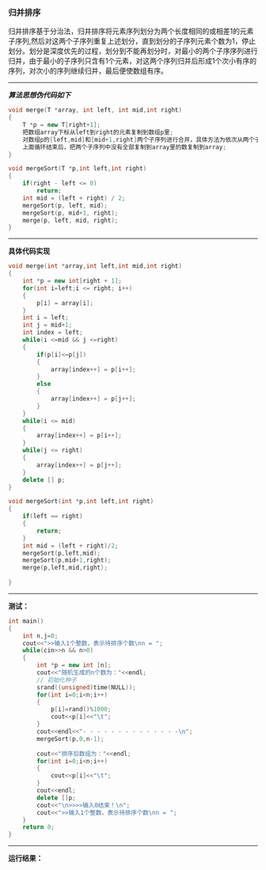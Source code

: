 ### 归并排序
归并排序基于分治法，归并排序将元素序列划分为两个长度相同的或相差1的元素子序列,然后对这两个子序列重复上述划分，直到划分的子序列元素个数为1，停止划分。划分是深度优先的过程，划分到不能再划分时，对最小的两个子序序列进行归并，由于最小的子序列只含有1个元素，对这两个序列归并后形成1个次小有序的序列，对次小的序列继续归并，最后便使数组有序。

----
***算法思想伪代码如下***
```c++
void merge(T *array, int left, int mid,int right)
{
	T *p = new T[right+1];
	把数组array下标从left到right的元素复制到数组p里;
	对数组p的[left,mid]和[mid+1,right]两个子序列进行合并，具体方法为依次从两个子序列中挑选比较小的数放到数组array里;
	上面循环结束后，把两个子序列中没有全部复制到array里的数复制到array;
}

void mergeSort(T *p,int left,int right)
{
	if(right - left <= 0)
		return;
	int mid = (left + right) / 2;
	mergeSort(p, left, mid);
	mergeSort(p, mid+1, right);
	merge(p, left, mid, right);
}
```

-----
**具体代码实现**
```c++
void merge(int *array,int left,int mid,int right)
{
	int *p = new int[right + 1];
	for(int i=left;i <= right; i++)
	{
		p[i] = array[i];
	}
	int i = left;
	int j = mid+1;
	int index = left;
	while(i <=mid && j <=right)
	{
		if(p[i]<=p[j])
		{
			array[index++] = p[i++];
		}
		else
		{
			array[index++] = p[j++];
		}
	}
	while(i <= mid)
	{
		array[index++] = p[i++];
	}
	while(j <= right)
	{
		array[index++] = p[j++];
	}
	delete [] p;
}

void mergeSort(int *p,int left,int right)
{
	if(left == right)
	{
		return;
	}
	int mid = (left + right)/2;
	mergeSort(p,left,mid);
	mergeSort(p,mid+1,right);
	merge(p,left,mid,right);
	
}
```

------
**测试：**
```c++
int main()
{
	int n,j=0;
	cout<<">>输入1个整数，表示待排序个数\nn = ";
	while(cin>>n && n>0)
	{
		int *p = new int [n];
		cout<<"随机生成的n个数为："<<endl; 
	  	// 初始化种子
		srand((unsigned)time(NULL));
		for(int i=0;i<n;i++)
		{
			p[i]=rand()%1000;
			cout<<p[i]<<"\t";
		}
		cout<<endl<<"- - - - - - - - - - - - - -\n";
		mergeSort(p,0,n-1);	
		
		cout<<"排序后数组为："<<endl;
		for(int i=0;i<n;i++)
		{
			cout<<p[i]<<"\t";
		}
		cout<<endl;
		delete []p;
		cout<<"\n>>>>输入0结束！\n";
		cout<<">>输入1个整数，表示待排序个数\nn = ";
	}
	return 0; 
}
```
-----
**运行结果：**
	


